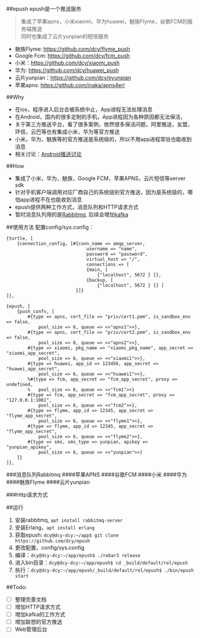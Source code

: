 ##epush
epush是一个推送服务    
> 集成了苹果apns，小米xiaomi，华为huawei，魅族Flyme，谷歌FCM的服务端推送    
> 同时也集成了云片yunpian的短信服务    

* 魅族Flyme: https://github.com/dcy/flyme_push
* Google Fcm: https://github.com/dcy/fcm_push
* 小米：https://github.com/dcy/xiaomi_push    
* 华为: https://github.com/dcy/huawei_push
* 云片yunpian：https://github.com/dcy/eyunpian    
* 苹果apns: https://github.com/inaka/apns4erl    

##Why
* 在ios，程序进入后台会被系统中止，App进程无法处理消息
* 在Android，国内的很多定制的手机，App进程因为各种原因都无法保活，
* 关于第三方推送平台，看了很多案例，依然很多保活问题，阿里推送，友盟，环信，云巴等也有集成小米，华为等官方推送
* 小米，华为，魅族等的官方推送是系统级的，所以不用app进程常驻也能收到消息
* 相关讨论：[Android推送讨论](https://github.com/android-cn/topics/issues/4)

##How
* 集成了小米，华为，魅族，Google FCM，苹果APNS，云片短信等server sdk
* 针对手机客户端调用对应厂商自己的系统级别官方推送，因为是系统级的，哪怕app进程不在也能收到消息
* epush提供两种工作方式，消息队列和HTTP请求方式
* 暂时消息队列用的是[Rabbitmq](https://www.rabbitmq.com/), 后续会增加[kafka](http://kafka.apache.org/)


##使用方法
配置config/sys.config：
```
{turtle, [
    {connection_config, [#{conn_name => amqp_server,
                              username => "name",
                              password => "password",
                              virtual_host => "/",
                              connections => [
                              {main, [
                                  {"localhost", 5672 } ]},
                              {backup, [
                                  {"localhost", 5672 } ]} ]
                          }]}
]},

{epush, [
    {push_confs, [
        #{type => apns, cert_file => "priv/cert1.pem", is_sandbox_env => false,
            pool_size => 6, queue => <<"apns1">>},
        #{type => apns, cert_file => "priv/cert2.pem", is_sandbox_env => false,
            pool_size => 6, queue => <<"apns2">>},
        #{type => xiaomi, pkg_name => "xiaomi_pkg_name", app_secret => "xiaomi_app_secret",
            pool_size => 6, queue => <<"xiaomi1">>},
        #{type => huawei, app_id => 123456, app_secret => "huawei_app_secret",
            pool_size => 6, queue => <<"huawei1">>},
        %#{type => fcm, app_secret => "fcm_app_secret", proxy => undefined,
        %   pool_size => 6, queue => <<"fcm1">>}
        #{type => fcm, app_secret => "fcm_app_secret", proxy => "127.0.0.1:1081",
            pool_size => 6, queue => <<"fcm2">>},
        #{type => flyme, app_id => 12345, app_secret => "flyme_app_secret",
            pool_size => 6, queue => <<"flyme1">>},
        #{type => flyme, app_id => 12345, app_secret => "flyme_app_secret",
            pool_size => 6, queue => <<"flyme2">>},
        #{type => sms, sms_type => yunpian, apikey => "yunpian_apikey",
            pool_size => 6, queue => <<"yunpian">>}
    ]}
]},
```

###消息队列Rabbitmq
####苹果APNS
####谷歌FCM
####小米
####华为
####魅族Flyme
####云片yunpian

###Http请求方式


##运行
1. 安装rabbitmq, ```apt install rabbitmq-server```
2. 安装Erlang，```apt install erlang```
3. 获取epush: ```dcy@dcy-dcy:~/app$ git clone https://github.com/dcy/epush```
4. 更改配置，config/sys.config
5. 编译：```dcy@dcy-dcy:~/app/epush$ ./rebar3 release```
6. 进入bin目录：```dcy@dcy-dcy:~/app/epush$ cd _build/default/rel/epush```
7. 执行：```dcy@dcy-dcy:~/app/epush/_build/default/rel/epush$ ./bin/epush start```

##Todo:
- [ ] 整理完善文档
- [ ] 增加HTTP请求方式
- [ ] 增加kafka的工作方式
- [ ] 增加联想的官方推送
- [ ] Web管理后台
